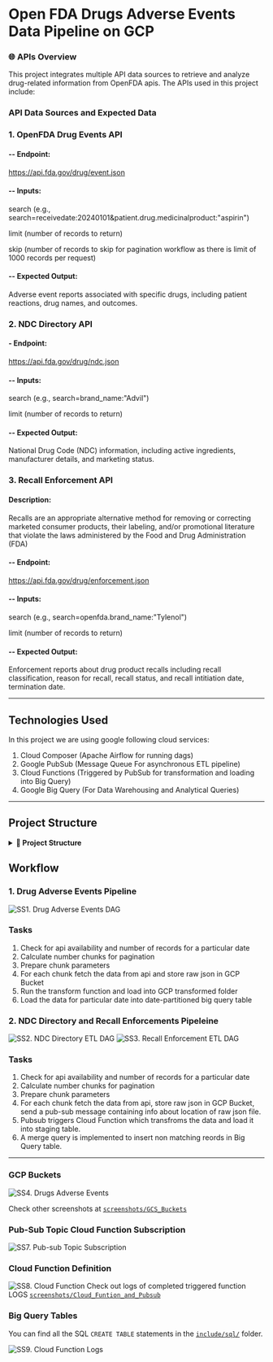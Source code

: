 # Open FDA Drugs Adverse Events Data Pipeline on GCP

### 🌐 APIs Overview

This project integrates multiple API data sources to retrieve and analyze drug-related information from OpenFDA apis. The APIs used in this project include:

### API Data Sources and Expected Data

### 1. OpenFDA Drug Events API

#### -- Endpoint: 
https://api.fda.gov/drug/event.json

#### -- Inputs:
search (e.g., search=receivedate:20240101&patient.drug.medicinalproduct:"aspirin")

limit (number of records to return)

skip (number of records to skip for pagination workflow as there is limit of 1000 records per request)

#### -- Expected Output:
Adverse event reports associated with specific drugs, including patient reactions, drug names, and outcomes.


### 2. NDC Directory API

#### - Endpoint: 
https://api.fda.gov/drug/ndc.json

#### -- Inputs:
search (e.g., search=brand_name:"Advil")

limit (number of records to return)

#### -- Expected Output:
National Drug Code (NDC) information, including active ingredients, manufacturer details, and marketing status.

### 3. Recall Enforcement API
#### Description: 
Recalls are an appropriate alternative method for removing or correcting marketed consumer products, their labeling, and/or promotional literature that violate the laws administered by the Food and Drug Administration (FDA)
#### -- Endpoint: 
https://api.fda.gov/drug/enforcement.json

#### -- Inputs:
search (e.g., search=openfda.brand_name:"Tylenol")

limit (number of records to return)

#### -- Expected Output:
Enforcement reports about drug product recalls including recall classification, reason for recall, recall status, and recall intitiation date, termination date.

-------------------------------------------------------------------------------------------------------------------------------------------------------------------------------------------------------------------

## Technologies Used

In this project we are using google following cloud services:
1. Cloud Composer (Apache Airflow for running dags)
2. Google PubSub (Message Queue For asynchronous ETL pipeline)
3. Cloud Functions (Triggered by PubSub for transformation and loading into Big Query)
4. Google Big Query (For Data Warehousing and Analytical Queries)

-------------------------------------------------------------------------------------------------------------------------------------------------------------------------------------------------------------------
## Project Structure

<details>
<summary><strong>📁 Project Structure</strong></summary>

<br>

```plaintext
├── cloudFunctionTransform/
│   ├── load_to_bq.py
│   ├── main.py
│   ├── read_from_uri.py
│   ├── requirements.txt
│   └── transform.py
│
├── dags/
│   ├── extract_ndc_directory.py
│   ├── extract_recall_enforcement.py
│   └── open_fda_drug_events.py
│
├── include/
│   └── extract_from_apis/
│       ├── ExtractNdcChunk.py
│       └── ExtractRecallEnforcements.py
│
|   └── helpers/
│     ├── LoadBigQuery.py
│     ├── parse_gcs_uri.py
│     ├── PubSubHandler.py
│     └── StorageClients.py
│
|   └── openfdaAdverseEvents/
│     ├── code_maps.yml
│     ├── extract_raw_events_chunk.py
│     └── transform_events.py
│
|    └── sql/
|     ├── analytical_queries.sql
|     ├── combined_view.sql
|     ├── events_table.py
|     ├── ndc_createTable.sql
|     └── recall_enforcement_createTable.sql
|
└── deploy.sh
└── docker-compose.yml
└── Dockerfile
└── requirements.txt

 ```

</details>

  
## Workflow
### 1. Drug Adverse Events Pipeline
![SS1. Drug Adverse Events DAG](screenshots/DAGS/1.%20DAGS_Adverse_Events_DAG.png)

### Tasks

1. Check for api availability and number of records for a particular date
2. Calculate number chunks for pagination
3. Prepare chunk parameters
4. For each chunk fetch the data from api and store raw json in GCP Bucket
5. Run the transform function and load into GCP transformed folder
6. Load the data for particular date into date-partitioned big query table

### 2. NDC Directory and Recall Enforcements Pipeleine
![SS2. NDC Directory ETL DAG](screenshots/DAGS/2.%20DAGS_NDC_Directory.png)
![SS3. Recall Enforcement ETL DAG](screenshots/DAGS/3.%20DAGS_Recall_Enforcements_ETL.png)

### Tasks
1. Check for api availability and number of records for a particular date
2. Calculate number chunks for pagination
3. Prepare chunk parameters
4. For each chunk fetch the data from api,  store raw json in GCP Bucket, send a pub-sub message containing info about location of raw json file.
5. Pubsub triggers Cloud Function which transfroms the data and load it into staging table.
6. A merge query is implemented to insert non matching reords in Big Query table.

-------------------------------------------------------------------------------------------------------------------------------------------------------------------------------------------------------------------

### GCP Buckets

![SS4. Drugs Adverse Events](screenshots/GCS_Buckets/4.%20Buckets_Drug_Eventst.png)

Check other screenshots at [`screenshots/GCS_Buckets`](https://github.com/Prof-Drake-UMD/INST767-Sp25/tree/main/Priyanshu_Gupta/screenshots/GCS_Buckets)


### Pub-Sub Topic Cloud Function Subscription
![SS7. Pub-sub Topic Subscription](screenshots/Cloud_Function_and_Pubsub/7.%20PubSub_Topic_Subscription.png)

### Cloud Function Definition
![SS8. Cloud Function](screenshots/Cloud_Function_and_Pubsub/8.%20Cloud_Run_Func_Trigg_By_Pubsub.png)
Check out logs of completed triggered function LOGS [`screenshots/Cloud_Funtion_and_Pubsub`](https://github.com/Prof-Drake-UMD/INST767-Sp25/tree/main/Priyanshu_Gupta/screenshots/Cloud_Function_and_Pubsub)


### Big Query Tables

You can find all the SQL `CREATE TABLE` statements in the [`include/sql/`](https://github.com/Prof-Drake-UMD/INST767-Sp25/tree/main/Priyanshu_Gupta/include/sql) folder.

![SS9. Cloud Function Logs](screenshots/10.%20BQ_Drug_Adverse_Events.png)









